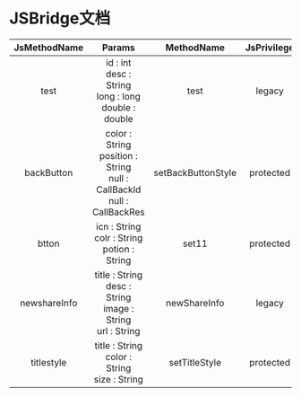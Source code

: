 # JSBridge文档 

 JsMethodName | Params | MethodName | JsPrivilege | StartVersion | EndVersion | Notes 
 :----: | :---: | :---: | :---: |:---: | :---: | :---: 
 test | id : int <br> desc : String <br> long : long <br> double : double <br>  | test | legacy | -- | -- |   
 backButton | color : String <br> position : String <br> null : CallBackId <br> null : CallBackRes <br>  | setBackButtonStyle | protected | -- | -- |  68500 有参数变更 <br>   
 btton | icn : String <br> colr : String <br> potion : String <br>  | set11 | protected | -- | -- |   
 newshareInfo | title : String <br> desc : String <br> image : String <br> url : String <br>  | newShareInfo | legacy | -- | -- |  68500 有权限变更 <br>   
 titlestyle | title : String <br> color : String <br> size : String <br>  | setTitleStyle | protected | -- | -- |   

